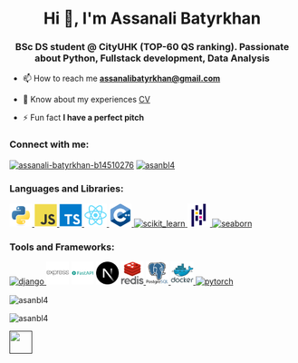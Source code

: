 <h1 align="center">Hi 👋, I'm Assanali Batyrkhan</h1>
<h3 align="center">BSc DS student @ CityUHK (TOP-60 QS ranking). Passionate about Python, Fullstack development, Data Analysis</h3>

- 📫 How to reach me **assanalibatyrkhan@gmail.com**

- 📄 Know about my experiences [CV](https://drive.google.com/drive/folders/1aIrjtDmxFuWmsRxiAvcNbESpgsRMrAoC?usp=sharing)

- ⚡ Fun fact **I have a perfect pitch**

<h3 align="left">Connect with me:</h3>
<p align="left">
<a href="https://linkedin.com/in/assanali-batyrkhan-b14510276" target="blank"><img align="center" src="https://raw.githubusercontent.com/rahuldkjain/github-profile-readme-generator/master/src/images/icons/Social/linked-in-alt.svg" alt="assanali-batyrkhan-b14510276" height="30" width="40" /></a>
<a href="https://www.leetcode.com/asanbl4" target="blank"><img align="center" src="https://raw.githubusercontent.com/rahuldkjain/github-profile-readme-generator/master/src/images/icons/Social/leet-code.svg" alt="asanbl4" height="30" width="40" /></a>

</p>

<h3 align="left">Languages and Libraries:</h3>
<p align="left">
  <a href="https://www.python.org" target="_blank" rel="noreferrer"> <img src="https://raw.githubusercontent.com/devicons/devicon/master/icons/python/python-original.svg" alt="python" width="40" height="40"/> </a>
  <a href="https://developer.mozilla.org/en-US/docs/Web/JavaScript" target="_blank" rel="noreferrer"> <img src="https://raw.githubusercontent.com/devicons/devicon/master/icons/javascript/javascript-original.svg" alt="javascript" width="40" height="40"/> </a>
  <a href="https://www.typescriptlang.org/" target="_blank" rel="noreferrer"> <img src="https://raw.githubusercontent.com/devicons/devicon/master/icons/typescript/typescript-original.svg" alt="typescript" width="40" height="40"/> </a> 
    <a href="https://react.dev" target="_blank" rel="noreferrer"> <img src="https://github.com/devicons/devicon/blob/ca28c779441053191ff11710fe24a9e6c23690d6/icons/react/react-original.svg" alt="typescript" width="40" height="40"/> </a> 
    <a href="https://www.w3schools.com/cpp/" target="_blank" rel="noreferrer"> <img src="https://raw.githubusercontent.com/devicons/devicon/master/icons/cplusplus/cplusplus-original.svg" alt="cplusplus" width="40" height="40"/> </a>
  <a href="https://scikit-learn.org/" target="_blank" rel="noreferrer"> <img src="https://upload.wikimedia.org/wikipedia/commons/0/05/Scikit_learn_logo_small.svg" alt="scikit_learn" width="40" height="40"/> </a>
    <a href="https://pandas.pydata.org/" target="_blank" rel="noreferrer"> <img src="https://raw.githubusercontent.com/devicons/devicon/2ae2a900d2f041da66e950e4d48052658d850630/icons/pandas/pandas-original.svg" alt="pandas" width="40" height="40"/> </a>
  <a href="https://seaborn.pydata.org/" target="_blank" rel="noreferrer"> <img src="https://seaborn.pydata.org/_images/logo-mark-lightbg.svg" alt="seaborn" width="40" height="40"/> </a>
</p>

<h3 align="left">Tools and Frameworks:</h3>
<p align="left">
  <a href="https://www.djangoproject.com/" target="_blank" rel="noreferrer"> <img src="https://cdn.worldvectorlogo.com/logos/django.svg" alt="django" width="40" height="40"/> </a> 
  <a href="https://expressjs.com" target="_blank" rel="noreferrer"> <img src= "https://github.com/devicons/devicon/blob/ca28c779441053191ff11710fe24a9e6c23690d6/icons/express/express-original-wordmark.svg" width="40" height="40"/></a>
  <a href="https://fastapi.tiangolo.com/" target="_blank" rel="noreferrer"> <img src= "https://github.com/devicons/devicon/blob/ca28c779441053191ff11710fe24a9e6c23690d6/icons/fastapi/fastapi-original-wordmark.svg" width="40" height="40"/></a>
  <a href="https://nextjs.org" target="_blank" rel="noreferrer"> <img src= "https://github.com/devicons/devicon/blob/ca28c779441053191ff11710fe24a9e6c23690d6/icons/nextjs/nextjs-original.svg" width="40" height="40"/></a>
  <a href="https://redis.io" target="_blank" rel="noreferrer"> <img src="https://raw.githubusercontent.com/devicons/devicon/master/icons/redis/redis-original-wordmark.svg" alt="redis" width="40" height="40"/> </a>
  <a href="https://www.postgresql.org" target="_blank" rel="noreferrer"> <img src="https://raw.githubusercontent.com/devicons/devicon/master/icons/postgresql/postgresql-original-wordmark.svg" alt="postgresql" width="40" height="40"/> </a> 
  <a href="https://www.docker.com/" target="_blank" rel="noreferrer"> <img src="https://raw.githubusercontent.com/devicons/devicon/master/icons/docker/docker-original-wordmark.svg" alt="docker" width="40" height="40"/> </a> 
  <a href="https://pytorch.org/" target="_blank" rel="noreferrer"> <img src="https://www.vectorlogo.zone/logos/pytorch/pytorch-icon.svg" alt="pytorch" width="40" height="40"/> </a>
</p>

<p><img align="center" src="https://github-readme-stats.vercel.app/api/top-langs?username=asanbl4&show_icons=true&theme=dark&locale=en&layout=compact" alt="asanbl4" /></p>

<p><img align="center" src="https://github-readme-streak-stats.herokuapp.com/?user=asanbl4&theme=dark" alt="asanbl4" /></p>



<a href="" target="_blank" rel="noreferrer"> <img src= "" width="40" height="40"/></a>

